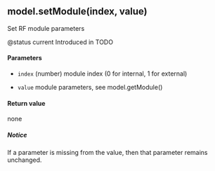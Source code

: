 <!-- This file was generated by the script. Do not edit it, any changes will be lost! -->

## model.setModule(index, value)



Set RF module parameters

@status current Introduced in TODO


#### Parameters

* `index` (number) module index (0 for internal, 1 for external)

* `value` module parameters, see model.getModule()



#### Return value

none

##### Notice
If a parameter is missing from the value, then
that parameter remains unchanged.


